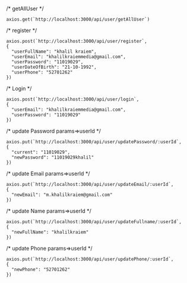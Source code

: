 /* getAllUser */

    axios.get(`http://localhost:3000/api/user/getAllUser`)


/* register  */

    axios.post(`http://localhost:3000/api/user/register`,
    {
      "userFullName": "khalil kraiem",
      "userEmail": "khalilkraiemmedia@gmail.com",
      "userPassword": "11019029",
      "userDateOfBirth": "21-10-1992",
      "userPhone": "52701262"
    })

/* Login */

    axios.post(`http://localhost:3000/api/user/login`,
    {
      "userEmail": "khalilkraiemmedia@gmail.com",
      "userPassword": "11019029"
    })


  /* update Password params=>userId  */

    axios.put(`http://localhost:3000/api/user/updatePassword/:userId`,
    {
      "current": "11019029",
      "newPassword": "11019029khalil"
    })
/* update Email params=>userId  */

    axios.put(`http://localhost:3000/api/user/updateEmail/:userId`,
    {
      "newEmail": "m.khalilkraiem@gmail.com"
    })

/* update Name params=>userId  */

    axios.put(`http://localhost:3000/api/user/updateFullname/:userId`,
    {
      "newFullName": "khalilkraiem"
    })

/* update Phone params=>userId  */

    axios.put(`http://localhost:3000/api/user/updatePhone/:userId`,
    {
      "newPhone": "52701262"
    })

